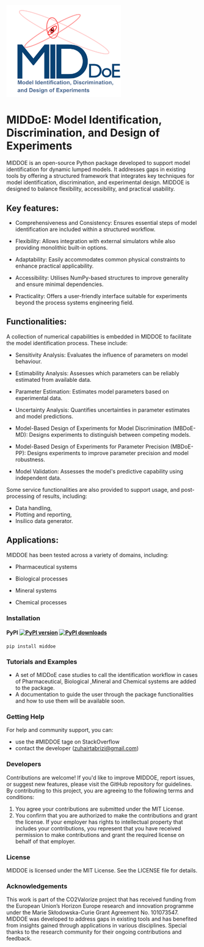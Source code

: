<p align="left">
  <img src="https://github.com/zuhairblr/middoe/blob/main/docs/assets/logo.png" width="300">
</p>


# MIDDoE: Model Identification, Discrimination, and Design of Experiments

MIDDOE is an open-source Python package developed to support model identification for dynamic lumped models. 
It addresses gaps in existing tools by offering a structured framework that integrates key techniques 
for model identification, discrimination, and experimental design. MIDDOE is designed to balance flexibility, 
accessibility, and practical usability.

## Key features:

 -  Comprehensiveness and Consistency: Ensures essential steps of model identification are included within a structured workflow.

 -  Flexibility: Allows integration with external simulators while also providing monolithic built-in options.

 -  Adaptability: Easily accommodates common physical constraints to enhance practical applicability.

 -  Accessibility: Utilises NumPy-based structures to improve generality and ensure minimal dependencies.

 -  Practicality: Offers a user-friendly interface suitable for experiments beyond the process systems engineering field.


## Functionalities:

A collection of numerical capabilities is embedded in MIDDOE to facilitate the model identification process. These include:

-  Sensitivity Analysis: Evaluates the influence of parameters on model behaviour.

-  Estimability Analysis: Assesses which parameters can be reliably estimated from available data.

-  Parameter Estimation: Estimates model parameters based on experimental data.

-  Uncertainty Analysis: Quantifies uncertainties in parameter estimates and model predictions.

-  Model-Based Design of Experiments for Model Discrimination (MBDoE-MD): Designs experiments to distinguish between competing models.

-  Model-Based Design of Experiments for Parameter Precision (MBDoE-PP): Designs experiments to improve parameter precision and model robustness.

-  Model Validation: Assesses the model's predictive capability using independent data.

Some service functionalities are also provided to support usage, and post-processing of results, including: 
-  Data handling,
-  Plotting and reporting, 
-  Insilico data generator.



## Applications:

MIDDOE has been tested across a variety of domains, including:

-  Pharmaceutical systems

-  Biological processes

-  Mineral systems

-  Chemical processes

### Installation

#### PyPI [![PyPI version](https://img.shields.io/pypi/v/pyomo.svg?maxAge=3600)](https://pypi.org/project/Pyomo/) [![PyPI downloads](https://img.shields.io/pypi/dm/pyomo.svg?maxAge=21600)](https://pypistats.org/packages/pyomo)

    pip install middoe

### Tutorials and Examples

* A set of MIDDoE case studies to call the identification workflow in cases of Pharmaceutical, Biological ,Mineral and Chemical systems are added to the package.
* A documentation to guide the user through the package functionalities and how to use them will be available soon.

### Getting Help

For help and community support, you can:
* use the #MIDDOE tage on StackOverflow
* contact the developer (zuhairtabrizi@gmail.com)

### Developers

Contributions are welcome! If you'd like to improve MIDDOE, report issues, or suggest new features, please visit the GitHub repository for guidelines.
By contributing to this project, you are agreeing to the following terms and conditions:
1. You agree your contributions are submitted under the MIT License. 
2. You confirm that you are authorized to make the contributions and grant the license. If your employer has rights to intellectual property that includes your contributions, you represent that you have received permission to make contributions and grant the required license on behalf of that employer.

### License

MIDDOE is licensed under the MIT License. See the LICENSE file for details.

### Acknowledgements

This work is part of the CO2Valorize project that has received funding from the European Union’s Horizon Europe research and innovation programme under the Marie Skłodowska-Curie Grant Agreement No. 101073547.
MIDDOE was developed to address gaps in existing tools and has benefited from insights gained through applications in various disciplines. Special thanks to the research community for their ongoing contributions and feedback.

